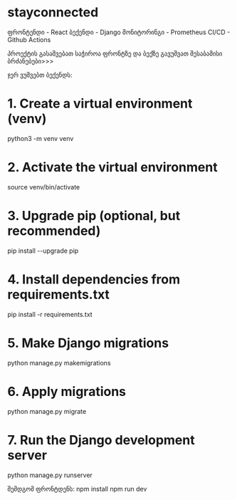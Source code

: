 # stayconnected
ფრონტენდი   - React
ბექენდი	    - Django
მონიტორინგი - Prometheus
CI/CD       - Github Actions		  	  	 	

პროექტის გასაშვებათ საჭიროა ფრონტზე და ბექზე გავუშვათ შესაბამისი ბრძანებები>>>

ჯერ ვუშვებთ ბექენდს:
# 1. Create a virtual environment (venv)
python3 -m venv venv

# 2. Activate the virtual environment
source venv/bin/activate

# 3. Upgrade pip (optional, but recommended)
pip install --upgrade pip

# 4. Install dependencies from requirements.txt
pip install -r requirements.txt

# 5. Make Django migrations
python manage.py makemigrations

# 6. Apply migrations
python manage.py migrate

# 7. Run the Django development server
python manage.py runserver

შემდგომ ფრონტდენს:
npm install
npm run dev
